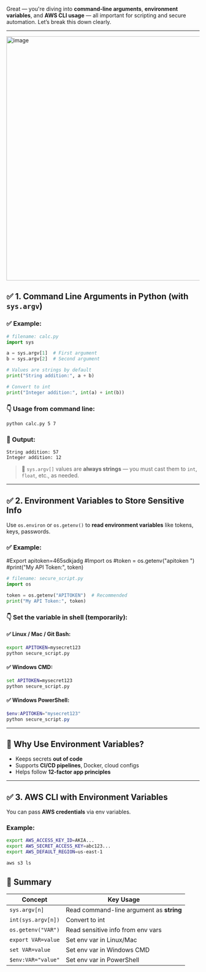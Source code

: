 Great — you're diving into **command-line arguments**, **environment variables**, and **AWS CLI usage** — all important for scripting and secure automation. Let’s break this down clearly.

---
<img width="903" height="636" alt="image" src="https://github.com/user-attachments/assets/cafa24c4-6259-4b24-8e3a-951ece6ba9cc" />




## ✅ 1. **Command Line Arguments in Python (with `sys.argv`)**

### ✅ Example:

```python
# filename: calc.py
import sys

a = sys.argv[1]  # First argument
b = sys.argv[2]  # Second argument

# Values are strings by default
print("String addition:", a + b)

# Convert to int
print("Integer addition:", int(a) + int(b))
```

### 👇 Usage from command line:

```bash
python calc.py 5 7
```

### 🔎 Output:

```
String addition: 57
Integer addition: 12
```

> 🧠 `sys.argv[]` values are **always strings** — you must cast them to `int`, `float`, etc., as needed.

---

## ✅ 2. **Environment Variables to Store Sensitive Info**

Use `os.environ` or `os.getenv()` to **read environment variables** like tokens, keys, passwords.

### ✅ Example:


#Export apitoken=465sdkjadg
#Import os
#token = os.getenv("apitoken ")  
#print("My API Token:", token)


```python
# filename: secure_script.py
import os

token = os.getenv("APITOKEN")  # Recommended
print("My API Token:", token)
```

### 👇 Set the variable in shell (temporarily):

#### ✅ Linux / Mac / Git Bash:

```bash
export APITOKEN=mysecret123
python secure_script.py
```

#### ✅ Windows CMD:

```cmd
set APITOKEN=mysecret123
python secure_script.py
```

#### ✅ Windows PowerShell:

```powershell
$env:APITOKEN="mysecret123"
python secure_script.py
```

---

## 🔐 Why Use Environment Variables?

* Keeps secrets **out of code**
* Supports **CI/CD pipelines**, Docker, cloud configs
* Helps follow **12-factor app principles**

---

## ✅ 3. **AWS CLI with Environment Variables**

You can pass **AWS credentials** via env variables.

### Example:

```bash
export AWS_ACCESS_KEY_ID=AKIA...
export AWS_SECRET_ACCESS_KEY=abc123...
export AWS_DEFAULT_REGION=us-east-1

aws s3 ls
```





## 🧪 Summary

| Concept            | Key Usage                                |
| ------------------ | ---------------------------------------- |
| `sys.argv[n]`      | Read command-line argument as **string** |
| `int(sys.argv[n])` | Convert to int                           |
| `os.getenv("VAR")` | Read sensitive info from env vars        |
| `export VAR=value` | Set env var in Linux/Mac                 |
| `set VAR=value`    | Set env var in Windows CMD               |
| `$env:VAR="value"` | Set env var in PowerShell                |


